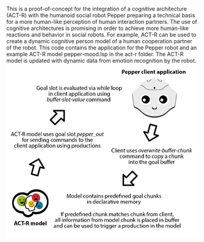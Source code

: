 This is a proof-of-concept for the integration of a cognitive architecture (ACT-R) with the humanoid social robot Pepper preparing a technical basis for a more human-like perception of human interaction partners.
The use of cognitive architectures is promising in order to achieve more human-like reactions and behavior in social robots. For example, ACT-R can be used to create a dynamic cognitive person model of a human cooperation partner of the robot. 
This code contains the application for the Pepper robot and an example ACT-R model pepper-mood.lsp in the act-r folder.
The ACT-R model is updated with dynamic data from emotion recognition by the robot.
![ezcv pepper-act-r](https://raw.githubusercontent.com/holyhat/pepper-robot-to-act-r/master/pepper-act-r.png)

